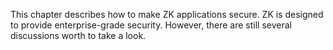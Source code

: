 This chapter describes how to make ZK applications secure. ZK is
designed to provide enterprise-grade security. However, there are still
several discussions worth to take a look.
